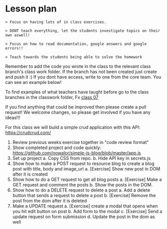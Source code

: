 # Lesson plan
```
> Focus on having lots of in class exercises.

> DONT teach everything, let the students investigate topics on their own aswell!

> Focus on how to read documentation, google answers and google errors!!

> Teach towards the students being able to solve the homework
```

Remember to add the code you wrote in the class to the relevant class branch's class work folder. If the branch has not been created just create and push it :) If you dont have access, write to one from the core team. You can see an example below!

To find examples of what teachers have taught before go to the class branches in the classwork folder, Fx [class 07](https://github.com/HackYourFuture-CPH/JavaScript/tree/class07/JavaScript1/Week1/classwork)

If you find anything that could be improved then please create a pull request! We welcome changes, so please get involved if you have any ideas!!!

For this class we will build a simple crud application with this API: https://crudcrud.com/

1. Review previous weeks exercise together in "code review format"
2. Show completed project and code quickly: https://github.com/nowalor/simple-js-blog/blob/master/app.js
3. Set up project
  a. Copy CSS from repo.
  b. Hide API key in secrets.js
4. Show how to make a POST request to resource blog to create a blog post with title, body and image_url
  a. [Exercise] Show new post in DOM after it is created
5. Show how to do a GET request to get all blog posts
  a. [Exercise] Make a GET request and comment the posts
  b. Show the posts in the DOM.
6. Show how to do a DELETE request to delete a post
  a. Add a delete button that sends a request to delete a post
  b. [Exercise] Remove the post from the dom after it is deleted
7. Make a UPDATE request
  a. [Exercise] create a modal that opens when you hit edit button on post
  b. Add form to the modal
  c. [Exercise] Send a update request on form submission
  d. Update the post in the dom as well

